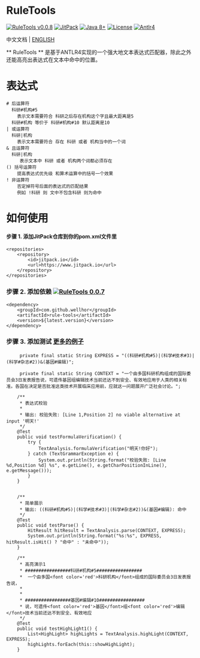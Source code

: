 # RuleTools

[![RuleTools v0.0.8](https://img.shields.io/badge/RuleTools-v0.0.8-orange)](https://github.com/wellhor/RuleTools)
[![JitPack](https://www.jitpack.io/v/wellhor/rule-tools.svg)](https://www.jitpack.io/#wellhor/rule-tools)
[![Java 8+](https://img.shields.io/badge/java-8+-4c7e9f.svg)](http://java.oracle.com)
[![License](https://img.shields.io/badge/license-MIT-green)](https://github.com/wellhor/RuleTools/blob/master/LICENSE)
[![Antlr4](https://img.shields.io/badge/anltr-v4-yellow)](https://github.com/antlr/antlr4)
 
  中文文档 | [ENGLISH](https://github.com/wellhor/RuleTools/blob/master/README-en.md)

** RuleTools ** 是基于ANTLR4实现的一个强大地文本表达式匹配器，除此之外还能高亮出表达式在文本中命中的位置。


# 表达式

```
# 后运算符
  科研#机构#5 
    表示文本需要符合 科研之后存在机构这个字且最大距离是5
  科研#机构 等价于 科研#机构#10 默认距离是10 
| 或运算符
  科研|机构
    表示文本需要符合 存在 科研 或者 机构当中的一个词
& 且运算符
  科研|机构
     表示文本中 科研 或者 机构两个词都必须存在
() 括号运算符
    提高表达式优先级 和算术运算中的括号一个效果
! 非运算符
    否定掉符号后面的表达式的匹配结果 
    例如 !科研 则 文中不包含科研 则为命中
```

# 如何使用

#### 步骤 1. 添加JitPack仓库到你的pom.xml文件里

```
<repositories>
	<repository>
        <id>jitpack.io</id>
        <url>https://www.jitpack.io</url>
    </repository>
</repositories>
```

### 步骤 2. 添加依赖  [![RuleTools 0.0.7](https://img.shields.io/badge/LatestVersion-0.0.8-orange)](https://github.com/wellhor/RuleTools)

```
<dependency>
    <groupId>com.github.wellhor</groupId>
    <artifactId>rule-tools</artifactId>
    <version>${latest.version}</version>
</dependency>
```

### 步骤 3. 添加测试  [更多的例子](https://github.com/wellhor/RuleTools/blob/master/src/test/java/pers/wellhor/test/ParseTest.java)

```
     private final static String EXPRESS = "((科研#机构#5)|(科学#技术#3)|(科学#杂志#2))&(基因#编辑)";
     
     private final static String CONTEXT = "一个由多国科研机构组成的国际委员会3日发表报告说，可遗传基因组编辑技术当前还达不到安全、有效地应用于人类的相关标准。各国在决定是否批准这类技术开展临床应用前，应就这一问题展开广泛社会讨论。";

    /**
     * 表达式校验
     *
     * 输出: 校验失败: [Line 1,Position 2] no viable alternative at input '明天!'
     */
    @Test
    public void testFormulaVerification() {
        try {
            TextAnalysis.formulaVerification("明天!你好");
        } catch (TextGrammarException e) {
            System.out.println(String.format("校验失败: [Line %d,Position %d] %s", e.getLine(), e.getCharPositionInLine(), e.getMessage()));
        }
    }


    /**
     * 简单展示
     * 输出: ((科研#机构#5)|(科学#技术#3)|(科学#杂志#2))&(基因#编辑): 命中
     */
    @Test
    public void testParse() {
        HitResult hitResult = TextAnalysis.parse(CONTEXT, EXPRESS);
        System.out.println(String.format("%s:%s", EXPRESS, hitResult.isHit() ? "命中" : "未命中"));
    }

    /**
     * 高亮演示1
     * #################科研#机构#5#################
     *  一个由多国<font color='red'>科研机构</font>组成的国际委员会3日发表报告说，
     *  
     *  
     * #################基因#编辑#10#################
     * 说，可遗传<font color='red'>基因</font>组<font color='red'>编辑</font>技术当前还达不到安全、有效地应
     */
    @Test
    public void testHighLight1() {
        List<HighLight> highLights = TextAnalysis.highLight(CONTEXT, EXPRESS);
        highLights.forEach(this::showHighLight);
    }
```